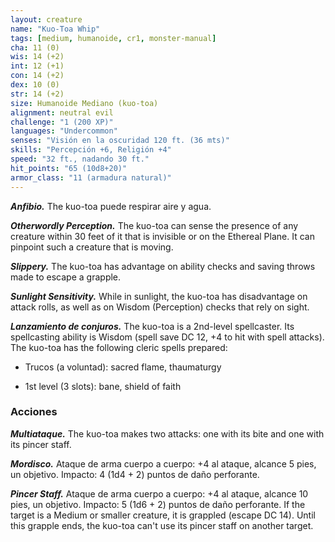 ```yaml
---
layout: creature
name: "Kuo-Toa Whip"
tags: [medium, humanoide, cr1, monster-manual]
cha: 11 (0)
wis: 14 (+2)
int: 12 (+1)
con: 14 (+2)
dex: 10 (0)
str: 14 (+2)
size: Humanoide Mediano (kuo-toa)
alignment: neutral evil
challenge: "1 (200 XP)"
languages: "Undercommon"
senses: "Visión en la oscuridad 120 ft. (36 mts)"
skills: "Percepción +6, Religión +4"
speed: "32 ft., nadando 30 ft."
hit_points: "65 (10d8+20)"
armor_class: "11 (armadura natural)"
---
```


***Anfibio.*** The kuo-toa puede respirar aire y agua.

***Otherwordly Perception.*** The kuo-toa can sense the presence of any creature within 30 feet of it that is invisible or on the Ethereal Plane. It can pinpoint such a creature that is moving.

***Slippery.*** The kuo-toa has advantage on ability checks and saving throws made to escape a grapple.

***Sunlight Sensitivity.*** While in sunlight, the kuo-toa has disadvantage on attack rolls, as well as on Wisdom (Perception) checks that rely on sight.

***Lanzamiento de conjuros.*** The kuo-toa is a 2nd-level spellcaster. Its spellcasting ability is Wisdom (spell save DC 12, +4 to hit with spell attacks). The kuo-toa has the following cleric spells prepared:

* Trucos (a voluntad): sacred flame, thaumaturgy

* 1st level (3 slots): bane, shield of faith

### Acciones

***Multiataque.*** The kuo-toa makes two attacks: one with its bite and one with its pincer staff.

***Mordisco.*** Ataque de arma cuerpo a cuerpo: +4 al ataque, alcance 5 pies, un objetivo. Impacto: 4 (1d4 + 2) puntos de daño perforante.

***Pincer Staff.*** Ataque de arma cuerpo a cuerpo: +4 al ataque, alcance 10 pies, un objetivo. Impacto: 5 (1d6 + 2) puntos de daño perforante. If the target is a Medium or smaller creature, it is grappled (escape DC 14). Until this grapple ends, the kuo-toa can't use its pincer staff on another target.